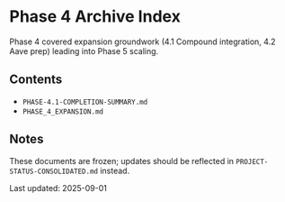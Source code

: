 # Phase 4 Archive Index

Phase 4 covered expansion groundwork (4.1 Compound integration, 4.2 Aave prep) leading into Phase 5 scaling.

## Contents

- `PHASE-4.1-COMPLETION-SUMMARY.md`
- `PHASE_4_EXPANSION.md`

## Notes

These documents are frozen; updates should be reflected in `PROJECT-STATUS-CONSOLIDATED.md` instead.

Last updated: 2025-09-01
